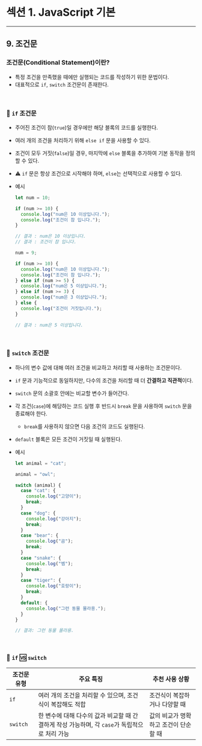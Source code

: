 # 섹션 1. JavaScript 기본

---

## 9. 조건문

### 조건문(Conditional Statement)이란?

- 특정 조건을 만족했을 때에만 실행되는 코드를 작성하기 위한 문법이다.
- 대표적으로 `if`, `switch` 조건문이 존재한다.

<br>

### 📌 `if` 조건문

- 주어진 조건이 참(`true`)일 경우에만 해당 블록의 코드를 실행한다.
- 여러 개의 조건을 처리하기 위해 `else if` 문을 사용할 수 있다.
- 조건이 모두 거짓(`false`)일 경우, 마지막에 `else` 블록을 추가하여 기본 동작을 정의할 수 있다.
- ⚠️ `if` 문은 항상 조건으로 시작해야 하며, `else`는 선택적으로 사용할 수 있다.
- 예시

  ```javascript
  let num = 10;

  if (num >= 10) {
    console.log("num은 10 이상입니다.");
    console.log("조건이 참 입니다.");
  }

  // 결과 : num은 10 이상입니다.
  // 결과 : 조건이 참 입니다.

  num = 9;

  if (num >= 10) {
    console.log("num은 10 이상입니다.");
    console.log("조건이 참 입니다.");
  } else if (num >= 5) {
    console.log("num은 5 이상입니다.");
  } else if (num >= 3) {
    console.log("num은 3 이상입니다.");
  } else {
    console.log("조건이 거짓입니다.");
  }

  // 결과 : num은 5 이상입니다.
  ```

<br>

### 📌 `switch` 조건문

- 하나의 변수 값에 대해 여러 조건을 비교하고 처리할 때 사용하는 조건문이다.
- `if` 문과 기능적으로 동일하지만, 다수의 조건을 처리할 때 더 **간결하고 직관적**이다.
- `switch` 문의 소괄호 안에는 비교할 변수가 들어간다.
- 각 조건(`case`)에 해당하는 코드 실행 후 반드시 `break` 문을 사용하여 `switch` 문을 종료해야 한다.
  - `break`를 사용하지 않으면 다음 조건의 코드도 실행된다.
- `default` 블록은 모든 조건이 거짓일 때 실행된다.
- 예시

  ```javascript
  let animal = "cat";

  animal = "owl";

  switch (animal) {
    case "cat": {
      console.log("고양이");
      break;
    }
    case "dog": {
      console.log("강아지");
      break;
    }
    case "bear": {
      console.log("곰");
      break;
    }
    case "snake": {
      console.log("벰");
      break;
    }
    case "tiger": {
      console.log("호랑이");
      break;
    }
    default: {
      console.log("그런 동물 몰라용.");
    }
  }

  // 결과: 그런 동물 몰라용.
  ```

<br>

### 📌 `if` 🆚 `switch`

| 조건문 유형 | 주요 특징                                                                                     | 추천 사용 상황                        |
| ----------- | --------------------------------------------------------------------------------------------- | ------------------------------------- |
| `if`        | 여러 개의 조건을 처리할 수 있으며, 조건식이 복잡해도 적합                                     | 조건식이 복잡하거나 다양할 때         |
| `switch`    | 한 변수에 대해 다수의 값과 비교할 때 간결하게 작성 가능하며, 각 `case`가 독립적으로 처리 가능 | 값의 비교가 명확하고 조건이 단순할 때 |
